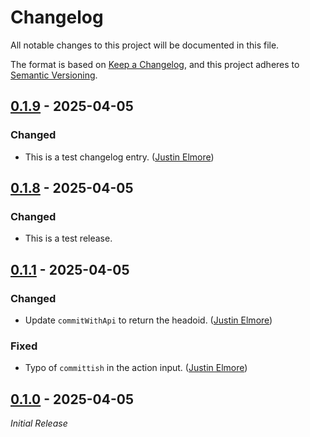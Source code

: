 # Changelog

All notable changes to this project will be documented in this file.

The format is based on [Keep a Changelog](https://keepachangelog.com/en/1.1.0/),
and this project adheres to [Semantic Versioning](https://semver.org/spec/v2.0.0.html).

## [0.1.9] - 2025-04-05

### Changed

- This is a test changelog entry. ([Justin Elmore](https://github.com/jelmore1674))

## [0.1.8] - 2025-04-05

### Changed

- This is a test release.

## [0.1.1] - 2025-04-05

### Changed

- Update `commitWithApi` to return the headoid. ([Justin Elmore](https://github.com/jelmore1674))

### Fixed

- Typo of `committish` in the action input. ([Justin Elmore](https://github.com/jelmore1674))

## [0.1.0] - 2025-04-05

_Initial Release_


[0.1.9]: https://github.com/jelmore1674/release-action/releases/tag/v0.1.9
[0.1.8]: https://github.com/jelmore1674/release-action/releases/tag/v0.1.8
[0.1.1]: https://github.com/jelmore1674/release-action/releases/tag/v0.1.1
[0.1.0]: https://github.com/jelmore1674/release-action/releases/tag/v0.1.0